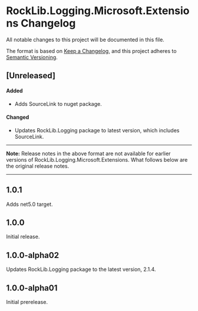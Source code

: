 # RockLib.Logging.Microsoft.Extensions Changelog

All notable changes to this project will be documented in this file.

The format is based on [Keep a Changelog](https://keepachangelog.com/en/1.0.0/),
and this project adheres to [Semantic Versioning](https://semver.org/spec/v2.0.0.html).

## [Unreleased]

#### Added

- Adds SourceLink to nuget package.

#### Changed

- Updates RockLib.Logging package to latest version, which includes SourceLink.

----

**Note:** Release notes in the above format are not available for earlier versions of
RockLib.Logging.Microsoft.Extensions. What follows below are the original release notes.

----

## 1.0.1

Adds net5.0 target.

## 1.0.0

Initial release.

## 1.0.0-alpha02

Updates RockLib.Logging package to the latest version, 2.1.4.

## 1.0.0-alpha01

Initial prerelease.
